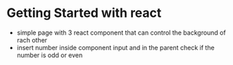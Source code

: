 # Getting Started with react
 - simple page with 3 react component that can control the background of rach other
 - insert number inside component input and in the parent check if the number is odd or even